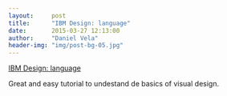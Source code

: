 ```yaml
---
layout:     post
title:      "IBM Design: language"
date:       2015-03-27 12:13:00
author:     "Daniel Vela"
header-img: "img/post-bg-05.jpg"
---
```



[IBM Design: language](http://www.ibm.com/design/language.shtml)

Great and easy tutorial to undestand de basics of visual design.
